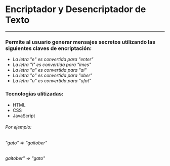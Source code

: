 # Encriptador y Desencriptador de Texto
***
### Permite al usuario generar mensajes secretos utilizando las siguientes claves de encriptación:
* *La letra "e" es convertida para "enter"*
* *La letra "i" es convertida para "imes"*
* *La letra "a" es convertida para "ai"*
* *La letra "o" es convertida para "ober"*
* *La letra "u" es convertida para "ufat"*
### Tecnologías ulitizadas:
* HTML
* CSS
* JavaScript
###### Por ejemplo:
###### "gato" => "gaitober"
###### gaitober" => "gato"
